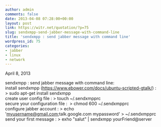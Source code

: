 ```yaml
---
author: admin
comments: false
date: 2013-04-08 07:28:00+00:00
layout: post
link: https://witr.net/quotation/?p=75
slug: sendxmpp-send-jabber-message-with-command-line
title: 'sendxmpp : send jabber message with command line'
wordpress_id: 75
categories:
- jabber
- linux
- network
---
```



  
April 8, 2013  
  
  
sendxmpp : send jabber message with command line:  
install sendxmpp (https://www.ebower.com/docs/ubuntu-scripted-gtalk/) : > sudo apt-get install sendxmpp  
create user config file : > touch ~/.sendxmpprc  
secure your configuration file :  > chmod 600 ~/.sendxmpprc  
configure jabber account : > echo 'myusername@gmail.com;talk.google.com mypassword' > ~/.sendxmpprc  
send your first message : > exho "salut" | sendxmpp yourFriend@server
